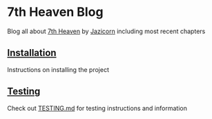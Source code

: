 # 7th Heaven Blog

Blog all about [7th Heaven](https://7th-heaven.jazicorn.com/) by [Jazicorn](https://github.com/jazicorn) including most recent chapters

## [Installation](./md/INSTALLATION.md)

Instructions on installing the project

## [Testing](./md/TESTING.md)

Check out [TESTING.md](./md/TESTING.md) for testing instructions and information
